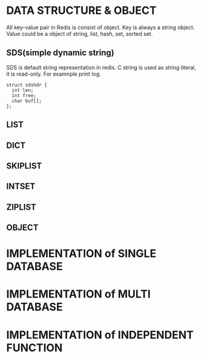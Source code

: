 # DATA STRUCTURE & OBJECT

All key-value pair in Redis is consist of object.
Key is always a string object.
Value could be a object of string, list, hash, set, sorted set.

## SDS(simple dynamic string)

SDS is default string representation in redis. C string is used as string literal, it is read-only. For examnple print log.

```
struct sdshdr {
  int len;
  int free;
  char buf[];
};
```


## LIST



## DICT


## SKIPLIST



## INTSET


## ZIPLIST


## OBJECT




# IMPLEMENTATION of SINGLE DATABASE



# IMPLEMENTATION of MULTI DATABASE



# IMPLEMENTATION of INDEPENDENT FUNCTION
